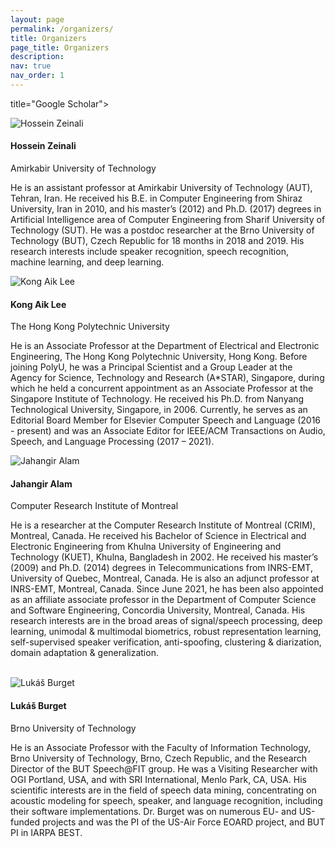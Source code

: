 ```yaml
---
layout: page
permalink: /organizers/
title: Organizers
page_title: Organizers
description:
nav: true
nav_order: 1
---
```


title="Google Scholar"><i class="ai ai-google-scholar"></i></a>

<div class="organizer">
  <img class="photo" alt="Hossein Zeinali" src="{{ site.baseurl }}/assets/img/Hossein_Zeinali.jpg">
  <div class="info">
    <h4>Hossein Zeinali
	  <a href="mailto:hsn.zeinali@gmail.com" title="email"><i class="fas fa-envelope" style="margin-left: 5px;"></i></a>  
      <a href="https://scholar.google.com/citations?hl=en&user=KaGpFx8AAAAJ" title="Google Scholar"><i class="ai ai-google-scholar"></i></a>
	</h4>
    <p>Amirkabir University of Technology</p>
  </div>
  <p class="bio">
    He is an assistant professor at Amirkabir University of Technology (AUT), Tehran, Iran. He received his B.E. in Computer Engineering from Shiraz University, Iran in 2010, and his master’s (2012) and Ph.D. (2017) degrees in Artificial Intelligence area of Computer Engineering from Sharif University of Technology (SUT). He was a postdoc researcher at the Brno University of Technology (BUT), Czech Republic for 18 months in 2018 and 2019. His research interests include speaker recognition, speech recognition, machine learning, and deep learning.
  </p>
</div>

<div class="organizer">
  <img class="photo" alt="Kong Aik Lee" src="{{ site.baseurl }}/assets/img/Kong_Aik_Lee.jpg">
  <div class="info">
    <h4>Kong Aik Lee
	  <a href="mailto:kong-aik.lee@polyu.edu.hk" title="email"><i class="fas fa-envelope" style="margin-left: 5px;"></i></a>  
      <a href="https://scholar.google.com/citations?user=SZegiA4AAAAJ&hl=en" title="Google Scholar"><i class="ai ai-google-scholar"></i></a>
	</h4>
    <p>The Hong Kong Polytechnic University</p>
  </div>
  <p class="bio">
    He is an Associate Professor at the Department of Electrical and Electronic Engineering, The Hong Kong Polytechnic University, Hong Kong. Before joining PolyU, he was a Principal Scientist and a Group Leader at the Agency for Science, Technology and Research (A*STAR), Singapore, during which he held a concurrent appointment as an Associate Professor at the Singapore Institute of Technology. He received his Ph.D. from Nanyang Technological University, Singapore, in 2006. Currently, he serves as an Editorial Board Member for Elsevier Computer Speech and Language (2016 - present) and was an Associate Editor for IEEE/ACM Transactions on Audio, Speech, and Language Processing (2017 – 2021).
  </p>
</div>

<div class="organizer">
  <img class="photo" alt="Jahangir Alam" src="{{ site.baseurl }}/assets/img/Jahangir_Alam.jpg">
  <div class="info">
    <h4>Jahangir Alam
	  <a href="mailto:jahangir.alam@crim.ca" title="email"><i class="fas fa-envelope" style="margin-left: 5px;"></i></a>  
      <a href="https://scholar.google.com/citations?hl=en&user=m3SuGqwAAAAJ" title="Google Scholar"><i class="ai ai-google-scholar"></i></a>
	</h4>
    <p>Computer Research Institute of Montreal</p>
  </div>
  <p class="bio">
    He is a researcher at the Computer Research Institute of Montreal (CRIM), Montreal, Canada. He received his Bachelor of Science in Electrical and Electronic Engineering from Khulna University of Engineering and Technology (KUET), Khulna, Bangladesh in 2002. He received his master’s (2009) and Ph.D. (2014) degrees in Telecommunications from INRS-EMT, University of Quebec, Montreal, Canada. He is also an adjunct professor at INRS-EMT, Montreal, Canada. Since June 2021, he has been also appointed as an affiliate associate professor in the Department of Computer Science and Software Engineering, Concordia University, Montreal, Canada. His research interests are in the broad areas of signal/speech processing, deep learning, unimodal & multimodal biometrics, robust representation learning, self-supervised speaker verification, anti-spoofing, clustering & diarization, domain adaptation & generalization.
  </p>
</div>

<br>

<div class="organizer">
  <img class="photo" alt="Lukáš Burget" src="{{ site.baseurl }}/assets/img/people/Lukas_Burget.jpg">
  <div class="info">
    <h4>Lukáš Burget
	  <a href="mailto:burget@fit.vutbr.cz" title="email"><i class="fas fa-envelope" style="margin-left: 5px;"></i></a>  
      <a href="https://scholar.google.com/citations?user=pRBbU7wAAAAJ&hl=en" title="Google Scholar"><i class="ai ai-google-scholar"></i></a>
	</h4>
    <p>Brno University of Technology</p>
  </div>
  <p class="bio">
    He is an Associate Professor with the Faculty of Information Technology, Brno University of Technology, Brno, Czech Republic, and the Research Director of the BUT Speech@FIT group. He was a Visiting Researcher with OGI Portland, USA, and with SRI International, Menlo Park, CA, USA. His scientific interests are in the field of speech data mining, concentrating on acoustic modeling for speech, speaker, and language recognition, including their software implementations. Dr. Burget was on numerous EU- and US-funded projects and was the PI of the US-Air Force EOARD project, and BUT PI in IARPA BEST.
  </p>
</div>
